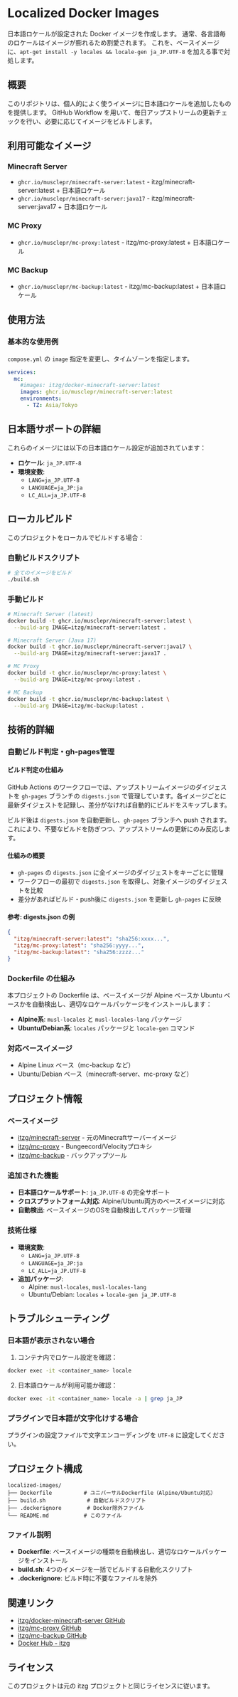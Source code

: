 # Localized Docker Images

日本語ロケールが設定された Docker イメージを作成します。
通常、各言語毎のロケールはイメージが膨れるため割愛されます。
これを、ベースイメージに、`apt-get install -y locales && locale-gen ja_JP.UTF-8` を加える事で対処します。

## 概要

このリポジトリは、個人的によく使うイメージに日本語ロケールを追加したものを提供します。
GitHub Workflow を用いて、毎日アップストリームの更新チェックを行い、必要に応じてイメージをビルドします。

## 利用可能なイメージ

### Minecraft Server
- `ghcr.io/musclepr/minecraft-server:latest` - itzg/minecraft-server:latest + 日本語ロケール
- `ghcr.io/musclepr/minecraft-server:java17` - itzg/minecraft-server:java17 + 日本語ロケール

### MC Proxy
- `ghcr.io/musclepr/mc-proxy:latest` - itzg/mc-proxy:latest + 日本語ロケール

### MC Backup
- `ghcr.io/musclepr/mc-backup:latest` - itzg/mc-backup:latest + 日本語ロケール

## 使用方法

### 基本的な使用例

`compose.yml` の `image` 指定を変更し、タイムゾーンを指定します。
```yaml
services:
  mc:
    #images: itzg/docker-minecraft-server:latest
    images: ghcr.io/musclepr/minecraft-server:latest
    environments:
      - TZ: Asia/Tokyo
```

## 日本語サポートの詳細

これらのイメージには以下の日本語ロケール設定が追加されています：

- **ロケール**: `ja_JP.UTF-8`
- **環境変数**:
  - `LANG=ja_JP.UTF-8`
  - `LANGUAGE=ja_JP:ja`
  - `LC_ALL=ja_JP.UTF-8`

## ローカルビルド

このプロジェクトをローカルでビルドする場合：

### 自動ビルドスクリプト
```bash
# 全てのイメージをビルド
./build.sh
```

### 手動ビルド
```bash
# Minecraft Server (latest)
docker build -t ghcr.io/musclepr/minecraft-server:latest \
  --build-arg IMAGE=itzg/minecraft-server:latest .

# Minecraft Server (Java 17)
docker build -t ghcr.io/musclepr/minecraft-server:java17 \
  --build-arg IMAGE=itzg/minecraft-server:java17 .

# MC Proxy
docker build -t ghcr.io/musclepr/mc-proxy:latest \
  --build-arg IMAGE=itzg/mc-proxy:latest .

# MC Backup
docker build -t ghcr.io/musclepr/mc-backup:latest \
  --build-arg IMAGE=itzg/mc-backup:latest .
```

## 技術的詳細

### 自動ビルド判定・gh-pages管理

#### ビルド判定の仕組み
GitHub Actions のワークフローでは、アップストリームイメージのダイジェストを `gh-pages` ブランチの `digests.json` で管理しています。各イメージごとに最新ダイジェストを記録し、差分がなければ自動的にビルドをスキップします。

ビルド後は `digests.json` を自動更新し、`gh-pages` ブランチへ push されます。これにより、不要なビルドを防ぎつつ、アップストリームの更新にのみ反応します。

#### 仕組みの概要
- `gh-pages` の `digests.json` に全イメージのダイジェストをキーごとに管理
- ワークフローの最初で `digests.json` を取得し、対象イメージのダイジェストを比較
- 差分があればビルド・push後に `digests.json` を更新し `gh-pages` に反映

#### 参考: digests.json の例
```json
{
  "itzg/minecraft-server:latest": "sha256:xxxx...",
  "itzg/mc-proxy:latest": "sha256:yyyy...",
  "itzg/mc-backup:latest": "sha256:zzzz..."
}
```

### Dockerfile の仕組み
本プロジェクトの Dockerfile は、ベースイメージが Alpine ベースか Ubuntu ベースかを自動検出し、適切なロケールパッケージをインストールします：

- **Alpine系**: `musl-locales` と `musl-locales-lang` パッケージ
- **Ubuntu/Debian系**: `locales` パッケージと `locale-gen` コマンド

### 対応ベースイメージ
- Alpine Linux ベース（mc-backup など）
- Ubuntu/Debian ベース（minecraft-server、mc-proxy など）

## プロジェクト情報

### ベースイメージ
- [itzg/minecraft-server](https://hub.docker.com/r/itzg/minecraft-server) - 元のMinecraftサーバーイメージ
- [itzg/mc-proxy](https://hub.docker.com/r/itzg/mc-proxy) - Bungeecord/Velocityプロキシ
- [itzg/mc-backup](https://hub.docker.com/r/itzg/mc-backup) - バックアップツール

### 追加された機能
- **日本語ロケールサポート**: `ja_JP.UTF-8` の完全サポート
- **クロスプラットフォーム対応**: Alpine/Ubuntu両方のベースイメージに対応
- **自動検出**: ベースイメージのOSを自動検出してパッケージ管理

### 技術仕様
- **環境変数**:
  - `LANG=ja_JP.UTF-8`
  - `LANGUAGE=ja_JP:ja` 
  - `LC_ALL=ja_JP.UTF-8`
- **追加パッケージ**:
  - Alpine: `musl-locales`, `musl-locales-lang`
  - Ubuntu/Debian: `locales` + `locale-gen ja_JP.UTF-8`

## トラブルシューティング

### 日本語が表示されない場合
1. コンテナ内でロケール設定を確認：
```bash
docker exec -it <container_name> locale
```

2. 日本語ロケールが利用可能か確認：
```bash
docker exec -it <container_name> locale -a | grep ja_JP
```

### プラグインで日本語が文字化けする場合
プラグインの設定ファイルで文字エンコーディングを `UTF-8` に設定してください。

## プロジェクト構成

```
localized-images/
├── Dockerfile          # ユニバーサルDockerfile（Alpine/Ubuntu対応）
├── build.sh             # 自動ビルドスクリプト
├── .dockerignore        # Docker除外ファイル
└── README.md           # このファイル
```

### ファイル説明
- **Dockerfile**: ベースイメージの種類を自動検出し、適切なロケールパッケージをインストール
- **build.sh**: 4つのイメージを一括でビルドする自動化スクリプト
- **.dockerignore**: ビルド時に不要なファイルを除外

## 関連リンク

- [itzg/docker-minecraft-server GitHub](https://github.com/itzg/docker-minecraft-server)
- [itzg/mc-proxy GitHub](https://github.com/itzg/mc-proxy)
- [itzg/mc-backup GitHub](https://github.com/itzg/mc-backup)
- [Docker Hub - itzg](https://hub.docker.com/u/itzg)

## ライセンス

このプロジェクトは元の itzg プロジェクトと同じライセンスに従います。
